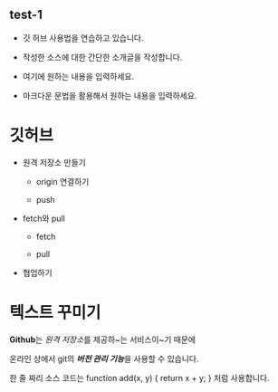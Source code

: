 ## test-1
+ 깃 허브 사용법을 연습하고 있습니다.

+ 작성한 소스에 대한 간단한 소개글을 작성합니다.

+ 여기에 원하는 내용을 입력하세요.

+ 마크다운 문법을 활용해서 원하는 내용을 입력하세요.


# 깃허브

- 원격 저장소 만들기

  - origin 연결하기

  - push

- fetch와 pull

  - fetch
 
  - pull
    
- 협업하기

# 텍스트 꾸미기

**Github**는 *원격 저장소*를 제공하~는 서비스이~기 때문에

온라인 상에서 git의 ***버전 관리 기능***을 사용할 수 있습니다.

한 줄 짜리  소스 코드는 function add(x, y) { return x + y; } 처럼 사용합니다.
